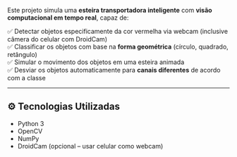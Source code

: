 Este projeto simula uma **esteira transportadora inteligente** com **visão computacional em tempo real**, capaz de:

✅ Detectar objetos especificamente da cor vermelha via webcam (inclusive câmera do celular com DroidCam)  
✅ Classificar os objetos com base na **forma geométrica** (círculo, quadrado, retângulo)  
✅ Simular o movimento dos objetos em uma esteira animada  
✅ Desviar os objetos automaticamente para **canais diferentes** de acordo com a classe

---

## ⚙️ Tecnologias Utilizadas

- Python 3
- OpenCV
- NumPy
- DroidCam (opcional – usar celular como webcam)
